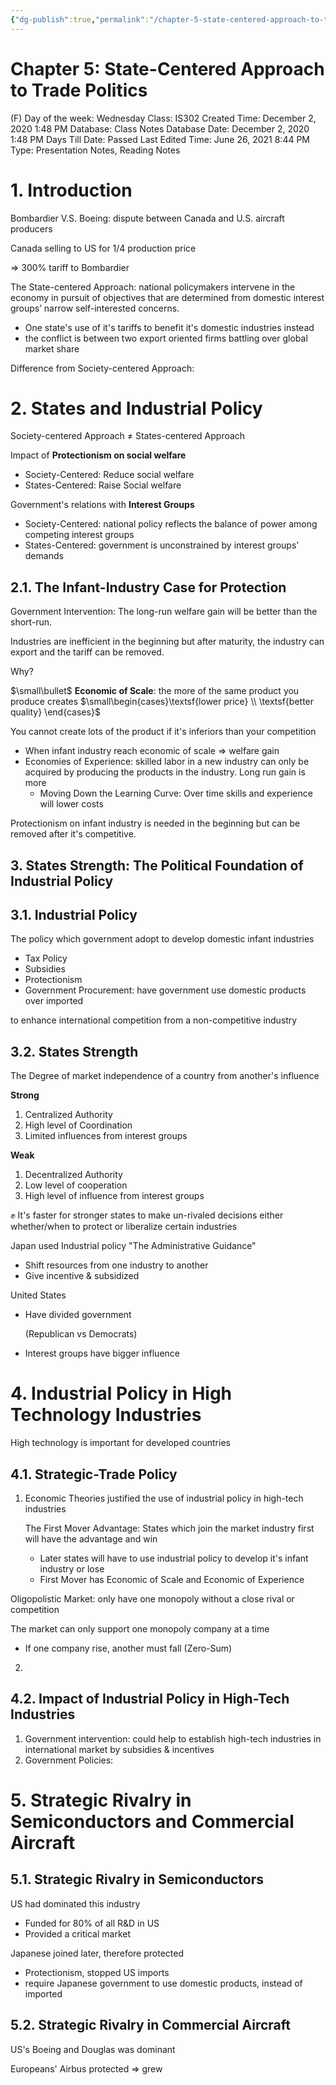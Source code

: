 ```yaml
---
{"dg-publish":true,"permalink":"/chapter-5-state-centered-approach-to-trade-politics/"}
---
```


# Chapter 5: State-Centered Approach to Trade Politics

(F) Day of the week: Wednesday
Class: IS302
Created Time: December 2, 2020 1:48 PM
Database: Class Notes Database
Date: December 2, 2020 1:48 PM
Days Till Date: Passed
Last Edited Time: June 26, 2021 8:44 PM
Type: Presentation Notes, Reading Notes

# 1. Introduction

Bombardier V.S. Boeing: dispute between Canada and U.S. aircraft producers

Canada selling to US for 1/4 production price

⇒ 300% tariff to Bombardier

The State-centered Approach: national policymakers intervene in the economy in pursuit of
objectives that are determined from domestic interest groups’ narrow self-interested concerns.

- One state's use of it's tariffs to benefit it's domestic industries instead
- the conflict is between two export oriented firms battling over global market share

Difference from Society-centered Approach: 

# 2. States and Industrial Policy

Society-centered Approach ≠ States-centered Approach

Impact of **Protectionism on social welfare**

- Society-Centered: Reduce social welfare
- States-Centered: Raise Social welfare

Government's relations with **Interest Groups**

- Society-Centered: national policy reflects the balance of power among competing interest groups
- States-Centered: government is unconstrained by interest groups' demands

## 2.1. The Infant-Industry Case for Protection

Government Intervention: The long-run welfare gain will be better than the short-run. 

Industries are inefficient in the beginning but after maturity, the industry can export and the tariff can be removed. 

Why?

$\small\bullet$ **Economic of Scale**: the more of the same product you produce creates $\small\begin{cases}\textsf{lower price} \\ \textsf{better quality} \end{cases}$

You cannot create lots of the product if it's inferiors than your competition

- When infant industry reach economic of scale ⇒ welfare gain
- Economies of Experience: skilled labor in a new industry can only be acquired by producing the products in the industry. Long run gain is more
    - Moving Down the Learning Curve: Over time skills and experience will lower costs

Protectionism on infant industry is needed in the beginning but can be removed after it's competitive.

## 3. States Strength: The Political Foundation of Industrial Policy

## 3.1. Industrial Policy

The policy which government adopt to develop domestic infant industries

- Tax Policy
- Subsidies
- Protectionism
- Government Procurement: have government use domestic products over imported

to enhance international competition from a non-competitive industry

## 3.2. States Strength

The Degree of market independence of a country from another's influence

  **Strong**

1. Centralized Authority
2. High level of Coordination
3. Limited influences from interest groups

  **Weak**

1. Decentralized Authority
2. Low level of cooperation
3. High level of influence from interest groups


✊ It's faster for stronger states to make un-rivaled decisions either whether/when to protect or liberalize certain industries



Japan used Industrial policy "The Administrative Guidance"

- Shift resources from one industry to another
- Give incentive & subsidized

United States

- Have divided government
    
    (Republican vs Democrats)
    
- Interest groups have bigger influence

# 4. Industrial Policy in High Technology Industries

High technology is important for developed countries

## 4.1. Strategic-Trade Policy

1. Economic Theories justified the use of industrial policy in high-tech industries
    
    The First Mover Advantage: States which join the market industry first will have the advantage and win
    
    - Later states will have to use industrial policy to develop it's infant industry or lose
    - First Mover has Economic of Scale and Economic of Experience

Oligopolistic Market: only have one monopoly without a close rival or competition

The market can only support one monopoly company at a time

- If one company rise, another must fall (Zero-Sum)

2. 

## 4.2. Impact of Industrial Policy in High-Tech Industries

1. Government intervention: could help to establish high-tech industries in international market by subsidies & incentives
2. Government Policies: 

# 5. Strategic Rivalry in Semiconductors and Commercial Aircraft

## 5.1. Strategic Rivalry in Semiconductors

US had dominated this industry

- Funded for 80% of all R&D in US
- Provided a critical market

Japanese joined later, therefore protected

- Protectionism, stopped US imports
- require Japanese government to use domestic products, instead of imported

## 5.2. Strategic Rivalry in Commercial Aircraft

US's Boeing and Douglas was dominant

Europeans' Airbus protected ⇒ grew